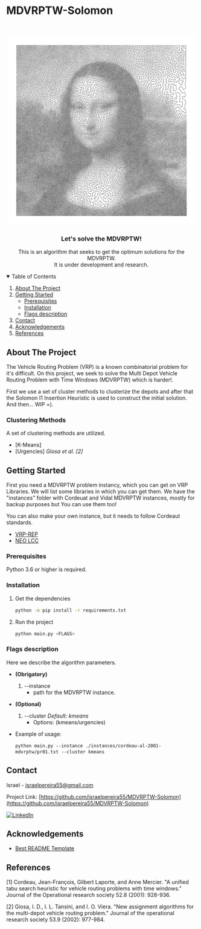 # MDVRPTW-Solomon

<!--
*** Thanks for checking out the Best-README-Template. If you have a suggestion
*** that would make this better, please fork the repo and create a pull request
*** or simply open an issue with the tag "enhancement".
*** Thanks again! Now go create something AMAZING! :D
-->



<!-- PROJECT SHIELDS -->
<!--
*** I'm using markdown "reference style" links for readability.
*** Reference links are enclosed in brackets [ ] instead of parentheses ( ).
*** See the bottom of this document for the declaration of the reference variables
*** for contributors-url, forks-url, etc. This is an optional, concise syntax you may use.
*** https://www.markdownguide.org/basic-syntax/#reference-style-links
-->



<!-- PROJECT LOGO -->
<br />
<p align="center">
  <a href="https://github.com/israelpereira55/MDVRPTW-Solomon">
    <img src="images/mona-lisa100K.gif" alt="Logo" width="500" height="500">
  </a>

  <h3 align="center">Let's solve the MDVRPTW!</h3>

  <p align="center">
    This is an algorithm that seeks to get the optimum solutions for the MDVRPTW. 
    <br />
    It is under development and research.
    <br />
  </p>
</p>



<!-- TABLE OF CONTENTS -->
<details open="open">
  <summary>Table of Contents</summary>
  <ol>
    <li>
      <a href="#about-the-project">About The Project</a>
    </li>
    <li>
      <a href="#getting-started">Getting Started</a>
      <ul>
        <li><a href="#prerequisites">Prerequisites</a></li>
        <li><a href="#installation">Installation</a></li>
        <li><a href="#flags-description">Flags description</a></li>
      </ul>
    </li>
    <li><a href="#contact">Contact</a></li>
    <li><a href="#acknowledgements">Acknowledgements</a></li>
    <li><a href="#references">References</a></li>
  </ol>
</details>



<!-- ABOUT THE PROJECT -->
## About The Project

The Vehicle Routing Problem (VRP) is a known combinatorial problem for it's difficult. On this project, we seek to solve the Multi Depot Vehicle Routing Problem with Time Windows (MDVRPTW) which is harder!. 

First we use a set of cluster methods to clusterize the depots and after that the Solomon I1 Insertion Heuristic is used to construct the initial solution. And then... WIP =).



### Clustering Methods

A set of clustering methods are utilized. 
* [K-Means]
* [Urgencies] _Giosa et al. [2]_



<!-- GETTING STARTED -->
## Getting Started

First you need a MDVRPTW problem instancy, which you can get on VRP Libraries.
We will list some libraries in which you can get them. We have the "instances" folder with Cordeuat and Vidal MDVRPTW instances, mostly for backup purposes but You can use them too!

You can also make your own instance, but it needs to follow Cordeaut standards. 

* [VRP-REP](http://www.vrp-rep.org/variants/item/mdvrptw.html)
* [NEO LCC](https://neo.lcc.uma.es/vrp/vrp-instances/multiple-depot-vrp-instances/)

### Prerequisites

Python 3.6 or higher is required.


### Installation

1. Get the dependencies
   ```sh
   python -m pip install -r requirements.txt
   ```
2. Run the project
   ```sh
   python main.py <FLAGS>
   ```



<!-- USAGE EXAMPLES -->
### Flags description

Here we describe the algorithm parameters.

- **(Obrigatory)**
    1. --instance 
        - path for the MDVRPTW instance.

- **(Optional)**
    1. --cluster _Default: kmeans_
        - Options: (kmeans/urgencies)


* Example of usage:
   ```
   python main.py --instance ./instances/cordeau-al-2001-mdvrptw/pr01.txt --cluster kmeans
   ```


<!-- CONTACT -->
## Contact

Israel - israelpereira55@gmail.com

Project Link: [https://github.com/israelpereira55/MDVRPTW-Solomon](https://github.com/israelpereira55/MDVRPTW-Solomon)

[![LinkedIn][linkedin-shield]][linkedin-url]



<!-- ACKNOWLEDGEMENTS -->
## Acknowledgements
* [Best README Template](https://github.com/israelpereira55/MDVRPTW-Solomon)


## References

[1] Cordeau, Jean-François, Gilbert Laporte, and Anne Mercier. "A unified tabu search heuristic for vehicle routing problems with time windows." Journal of the Operational research society 52.8 (2001): 928-936.

[2] Giosa, I. D., I. L. Tansini, and I. O. Viera. "New assignment algorithms for the multi-depot vehicle routing problem." Journal of the operational research society 53.9 (2002): 977-984.




<!-- MARKDOWN LINKS & IMAGES -->
<!-- https://www.markdownguide.org/basic-syntax/#reference-style-links -->
[contributors-shield]: https://img.shields.io/github/contributors/israelpereira55/MDVRPTW-Solomon.svg?style=for-the-badge
[contributors-url]: https://github.com/israelpereira55/MDVRPTW-Solomon/graphs/contributors
[forks-shield]: https://img.shields.io/github/forks/israelpereira55/MDVRPTW-Solomon.svg?style=for-the-badge
[forks-url]: https://github.com/israelpereira55/MDVRPTW-Solomon/network/members
[stars-shield]: https://img.shields.io/github/stars/israelpereira55/MDVRPTW-Solomon.svg?style=for-the-badge
[stars-url]: https://github.com/israelpereira55/MDVRPTW-Solomon/stargazers
[issues-shield]: https://img.shields.io/github/issues/israelpereira55/MDVRPTW-Solomon.svg?style=for-the-badge
[issues-url]: https://github.com/israelpereira55/MDVRPTW-Solomon/issues
[license-shield]: https://img.shields.io/github/license/israelpereira55/MDVRPTW-Solomon.svg?style=for-the-badge
[license-url]: https://github.com/israelpereira55/MDVRPTW-Solomon/blob/master/LICENSE.txt
[linkedin-shield]: https://img.shields.io/badge/-LinkedIn-black.svg?style=for-the-badge&logo=linkedin&colorB=555
[linkedin-url]: https://www.linkedin.com/in/israel-souza-06737118b/
[product-screenshot]: images/screenshot.png
